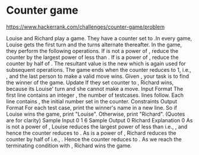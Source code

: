 # Counter game

<https://www.hackerrank.com/challenges/counter-game/problem>

Louise and Richard play a game. They have a counter set to .In every game, Louise gets the first turn
and the turns alternate thereafter. In the game, they perform the following operations.
If is not a power of , reduce the counter by the largest power of less than .
If is a power of , reduce the counter by half of .
The resultant value is the new which is again used for subsequent operations.
The game ends when the counter reduces to 1, i.e., , and the last person to make a valid move
wins.
Given , your task is to find the winner of the game.
Update If they set counter to , Richard wins, because its Louise' turn and she cannot make a move.
Input Format
The first line contains an integer , the number of testcases.
lines follow. Each line contains , the initial number set in the counter.
Constraints
Output Format
For each test case, print the winner's name in a new line. So if Louise wins the game, print "Louise".
Otherwise, print "Richard". (Quotes are for clarity)
Sample Input 0
1
6
Sample Output 0
Richard
Explanation 0
As is not a power of , Louise reduces the largest power of less than i.e., , and hence the
counter reduces to .
As is a power of , Richard reduces the counter by half of i.e., . Hence the counter reduces to .
As we reach the terminating condition with , Richard wins the game.
